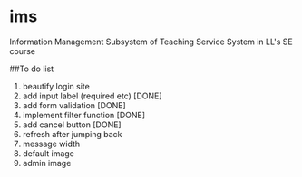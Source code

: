 # ims
Information Management Subsystem of Teaching Service System in LL's SE course

##To do list

1. beautify login site 
2. add input label (required etc) [DONE]
3. add form validation [DONE]
4. implement filter function [DONE]
5. add cancel button [DONE]
6. refresh after jumping back
7. message width
8. default image
9. admin image

